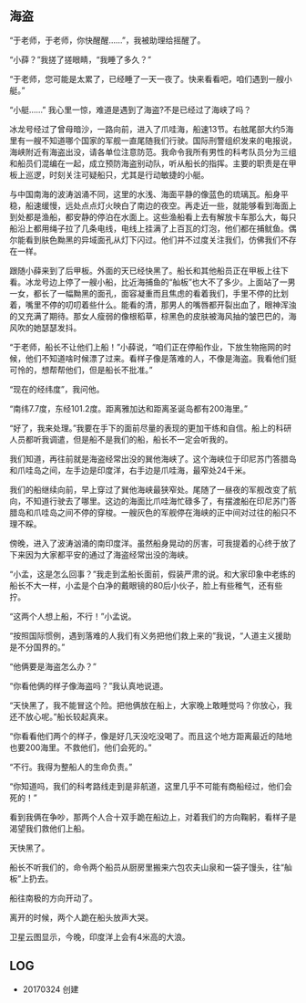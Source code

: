 ## 海盗





“于老师，于老师，你快醒醒……”，我被助理给摇醒了。



“小薛？”我搓了搓眼睛，“我睡了多久？”



“于老师，您可能是太累了，已经睡了一天一夜了。快来看看吧，咱们遇到一艘小艇。”



“小艇……” 我心里一惊，难道是遇到了海盗?不是已经过了海峡了吗？



冰龙号经过了曾母暗沙，一路向前，进入了爪哇海，船速13节。右舷尾部大约5海里有一艘不知道哪个国家的军舰一直尾随我们行驶。国际刑警组织发来的电报说，海峡附近有海盗出没，请各单位注意防范。我命令我所有男性的科考队员分为三组和船员们混编在一起，成立预防海盗别动队，听从船长的指挥。主要的职责是在甲板上巡逻，时刻关注可疑船只，尤其是行动敏捷的小艇。



与中国南海的波涛汹涌不同，这里的水浅、海面平静的像蓝色的琉璃瓦。船身平稳，船速缓慢，远处点点灯火映白了南边的夜空。再走近一些，就能够看到海面上到处都是渔船，都安静的停泊在水面上。这些渔船看上去有解放卡车那么大，每只船沿上都用绳子拉了几条电线，电线上挂满了上百瓦的灯泡，他们都在捕鱿鱼。偶尔能看到肤色黝黑的异域面孔从灯下闪过。他们并不过度关注我们，仿佛我们不存在一样。





跟随小薛来到了后甲板。外面的天已经快黑了。船长和其他船员正在甲板上往下看。冰龙号边上停了一艘小船，比近海捕鱼的“舢板”也大不了多少。上面站了一男一女，都长了一幅黝黑的面孔，面容凝重而且焦虑的看着我们，手里不停的比划着，嘴里不停的叨叨着些什么。能看的清，那男人的嘴唇都开裂出血了，眼神浑浊的又充满了期待。那女人瘦弱的像根稻草，棕黑色的皮肤被海风抽的皱巴巴的，海风吹的她瑟瑟发抖。



“于老师，船长不让他们上船！”小薛说，“咱们正在停船作业，下放生物拖网的时候，他们不知道啥时候漂了过来。看样子像是落难的人，不像是海盗。我看他们挺可怜的，想帮帮他们，但是船长不批准。”



“现在的经纬度”，我问他。



“南纬7.7度，东经101.2度。距离雅加达和距离圣诞岛都有200海里。”



“好了，我来处理。”我要在手下的面前尽量的表现的更加干练和自信。船上的科研人员都听我调遣，但是船不是我们的船，船长不一定会听我的。



我们知道，再往前就是海盗经常出没的巽他海峡了。这个海峡位于印尼苏门答腊岛和爪哇岛之间，左手边是印度洋，右手边是爪哇海，最窄处24千米。



我们的船继续向前，早上穿过了巽他海峡最狭窄处。尾随了一昼夜的军舰改变了航向，不知道行驶去了哪里。这边的海面比爪哇海忙碌多了，有摆渡船在印尼苏门答腊岛和爪哇岛之间不停的穿梭。一艘灰色的军舰停在海峡的正中间对过往的船只不理不睬。



傍晚，进入了波涛汹涌的南印度洋。虽然船身晃动的厉害，可我提着的心终于放了下来因为大家都平安的通过了海盗经常出没的海峡。



“小孟，这是怎么回事？”我走到孟船长面前，假装严肃的说。和大家印象中老练的船长不大一样，小孟是个白净的戴眼镜的80后小伙子，脸上有些稚气，还有些拧。



“这两个人想上船，不行！”小孟说。



“按照国际惯例，遇到落难的人我们有义务把他们救上来的”我说，“人道主义援助是不分国界的。”



“他俩要是海盗怎么办？”



“你看他俩的样子像海盗吗？”我认真地说道。



“天快黑了，我不能冒这个险。把他俩放在船上，大家晚上敢睡觉吗？你放心，我还不放心呢。”船长较起真来。



“你看看他们两个的样子，像是好几天没吃没喝了。而且这个地方距离最近的陆地也要200海里。不救他们，他们会死的。”



“不行。我得为整船人的生命负责。”



“你知道吗，我们的科考路线走到是非航道，这里几乎不可能有商船经过，他们会死的！”



看到我俩在争吵，那两个人合十双手跪在船边上，对着我们的方向鞠躬，看样子是渴望我们救他们上船。



天快黑了。



船长不听我们的，命令两个船员从厨房里搬来六包农夫山泉和一袋子馒头，往“舢板”上扔去。



船往南极的方向开动了。



离开的时候，两个人跪在船头放声大哭。



卫星云图显示，今晚，印度洋上会有4米高的大浪。



## LOG
- 20170324 创建
